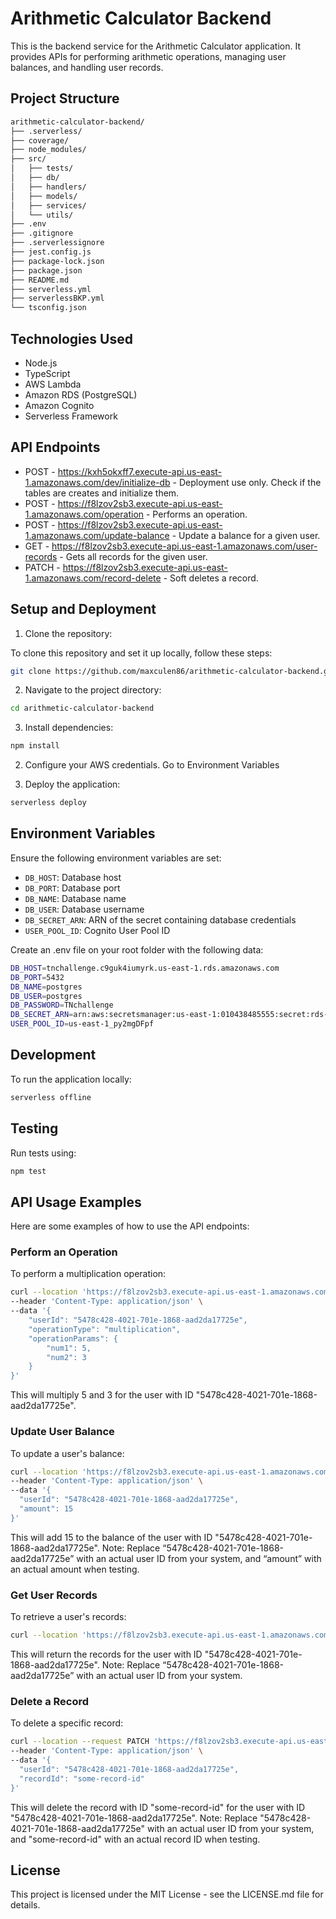 # Arithmetic Calculator Backend

This is the backend service for the Arithmetic Calculator application. It provides APIs for performing arithmetic operations, managing user balances, and handling user records.


## Project Structure
```bash
arithmetic-calculator-backend/
├── .serverless/
├── coverage/
├── node_modules/
├── src/
│   ├── tests/
│   ├── db/
│   ├── handlers/
│   ├── models/
│   ├── services/
│   └── utils/
├── .env
├── .gitignore
├── .serverlessignore
├── jest.config.js
├── package-lock.json
├── package.json
├── README.md
├── serverless.yml
├── serverlessBKP.yml
└── tsconfig.json
```

## Technologies Used

- Node.js
- TypeScript
- AWS Lambda
- Amazon RDS (PostgreSQL)
- Amazon Cognito
- Serverless Framework

## API Endpoints

 - POST - https://kxh5okxff7.execute-api.us-east-1.amazonaws.com/dev/initialize-db - Deployment use only. Check if the tables are creates and initialize them.
 - POST - https://f8lzov2sb3.execute-api.us-east-1.amazonaws.com/operation - Performs an operation.
 - POST - https://f8lzov2sb3.execute-api.us-east-1.amazonaws.com/update-balance - Update a balance for a given user.
 - GET - https://f8lzov2sb3.execute-api.us-east-1.amazonaws.com/user-records - Gets all records for the given user.
 - PATCH - https://f8lzov2sb3.execute-api.us-east-1.amazonaws.com/record-delete - Soft deletes a record.

## Setup and Deployment

1. Clone the repository:

To clone this repository and set it up locally, follow these steps:
```bash
git clone https://github.com/maxculen86/arithmetic-calculator-backend.git
```
2. Navigate to the project directory:
```bash
cd arithmetic-calculator-backend
```
3. Install dependencies:
```bash
npm install
```
2. Configure your AWS credentials. Go to Environment Variables

3. Deploy the application:
```bash
serverless deploy
```

## Environment Variables

Ensure the following environment variables are set:

- `DB_HOST`: Database host 
- `DB_PORT`: Database port
- `DB_NAME`: Database name
- `DB_USER`: Database username
- `DB_SECRET_ARN`: ARN of the secret containing database credentials
- `USER_POOL_ID`: Cognito User Pool ID

Create an .env file on your root folder with the following data:
```bash
DB_HOST=tnchallenge.c9guk4iumyrk.us-east-1.rds.amazonaws.com
DB_PORT=5432
DB_NAME=postgres
DB_USER=postgres
DB_PASSWORD=TNchallenge
DB_SECRET_ARN=arn:aws:secretsmanager:us-east-1:010438485555:secret:rds-db-credentials/tnchallengedb/postgres/1722626208161-8DfyZd
USER_POOL_ID=us-east-1_py2mgDFpf
```

## Development

To run the application locally:
```bash
serverless offline
```

## Testing

Run tests using:
```bash
npm test
```
## API Usage Examples

Here are some examples of how to use the API endpoints:

### Perform an Operation

To perform a multiplication operation:

```bash
curl --location 'https://f8lzov2sb3.execute-api.us-east-1.amazonaws.com/operation' \
--header 'Content-Type: application/json' \
--data '{
    "userId": "5478c428-4021-701e-1868-aad2da17725e",
    "operationType": "multiplication",
    "operationParams": {
        "num1": 5,
        "num2": 3
    }
}'
```
This will multiply 5 and 3 for the user with ID "5478c428-4021-701e-1868-aad2da17725e".

### Update User Balance
To update a user's balance:

```bash
curl --location 'https://f8lzov2sb3.execute-api.us-east-1.amazonaws.com/update-balance' \
--header 'Content-Type: application/json' \
--data '{
  "userId": "5478c428-4021-701e-1868-aad2da17725e",
  "amount": 15
}'
```
This will add 15 to the balance of the user with ID "5478c428-4021-701e-1868-aad2da17725e".
Note: Replace “5478c428-4021-701e-1868-aad2da17725e” with an actual user ID from your system, and “amount” with an actual amount when testing.

### Get User Records
To retrieve a user's records:
```bash
curl --location 'https://f8lzov2sb3.execute-api.us-east-1.amazonaws.com/user-records?userId=5478c428-4021-701e-1868-aad2da17725e'
```

This will return the records for the user with ID "5478c428-4021-701e-1868-aad2da17725e".
Note: Replace “5478c428-4021-701e-1868-aad2da17725e” with an actual user ID from your system.
### Delete a Record
To delete a specific record:
```bash
curl --location --request PATCH 'https://f8lzov2sb3.execute-api.us-east-1.amazonaws.com/record-delete' \
--header 'Content-Type: application/json' \
--data '{
  "userId": "5478c428-4021-701e-1868-aad2da17725e",
  "recordId": "some-record-id"
}'
```
This will delete the record with ID "some-record-id" for the user with ID "5478c428-4021-701e-1868-aad2da17725e".
Note: Replace "5478c428-4021-701e-1868-aad2da17725e" with an actual user ID from your system, and "some-record-id" with an actual record ID when testing.

## License

This project is licensed under the MIT License - see the LICENSE.md file for details.